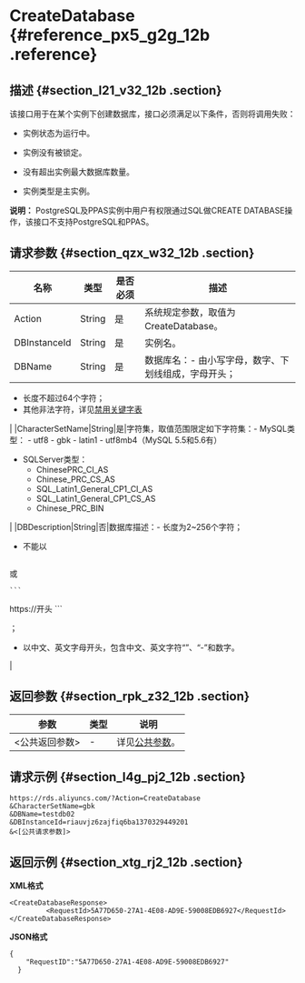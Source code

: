 # CreateDatabase {#reference_px5_g2g_12b .reference}

## 描述 {#section_l21_v32_12b .section}

该接口用于在某个实例下创建数据库，接口必须满足以下条件，否则将调用失败：

-   实例状态为运行中。

-   实例没有被锁定。

-   没有超出实例最大数据库数量。

-   实例类型是主实例。


**说明：** PostgreSQL及PPAS实例中用户有权限通过SQL做CREATE DATABASE操作，该接口不支持PostgreSQL和PPAS。

## 请求参数 {#section_qzx_w32_12b .section}

|名称|类型|是否必须|描述|
|--|--|----|--|
|Action|String|是|系统规定参数，取值为CreateDatabase。|
|DBInstanceId|String|是|实例名。|
|DBName|String|是|数据库名：-   由小写字母，数字、下划线组成，字母开头；
-   长度不超过64个字符；
-   其他非法字符，详见[禁用关键字表](cn.zh-CN/API参考/API参考/附表/禁用关键字表.md#)

|
|CharacterSetName|String|是|字符集，取值范围限定如下字符集：-   MySQL类型：
    -   utf8
    -   gbk
    -   latin1
    -   utf8mb4（MySQL 5.5和5.6有）
-   SQLServer类型：
    -   ChinesePRC\_CI\_AS
    -   Chinese\_PRC\_CS\_AS
    -   SQL\_Latin1\_General\_CP1\_CI\_AS
    -   SQL\_Latin1\_General\_CP1\_CS\_AS
    -   Chinese\_PRC\_BIN

|
|DBDescription|String|否|数据库描述：-   长度为2~256个字符；
-   不能以

    ```

    ```

或

    ```
https://开头
    ```

；

-   以中文、英文字母开头，包含中文、英文字符“”、“-”和数字。

|

## 返回参数 {#section_rpk_z32_12b .section}

|参数|类型|说明|
|--|--|--|
|<公共返回参数\>|-|详见[公共参数](cn.zh-CN/API参考/使用API/公共参数.md#)。|

## 请求示例 {#section_l4g_pj2_12b .section}

```
https://rds.aliyuncs.com/?Action=CreateDatabase
&CharacterSetName=gbk
&DBName=testdb02
&DBInstanceId=riauvjz6zajfiq6ba1370329449201
&<[公共请求参数]>
```

## 返回示例 {#section_xtg_rj2_12b .section}

**XML格式**

```
<CreateDatabaseResponse>
         <RequestId>5A77D650-27A1-4E08-AD9E-59008EDB6927</RequestId>
</CreateDatabaseResponse>
```

**JSON格式**

```
{
    "RequestID":"5A77D650-27A1-4E08-AD9E-59008EDB6927"
  }
```

